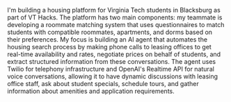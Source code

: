 I'm building a housing platform for Virginia Tech students in Blacksburg as part of VT Hacks. The platform has two main components: my teammate is developing a roommate matching system that uses questionnaires to match students with compatible roommates, apartments, and dorms based on their preferences. My focus is building an AI agent that automates the housing search process by making phone calls to leasing offices to get real-time availability and rates, negotiate prices on behalf of students, and extract structured information from these conversations. The agent uses Twilio for telephony infrastructure and OpenAI's Realtime API for natural voice conversations, allowing it to have dynamic discussions with leasing office staff, ask about student specials, schedule tours, and gather information about amenities and application requirements. 